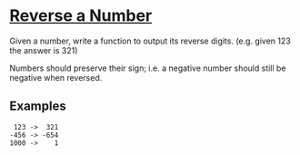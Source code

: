 # [Reverse a Number](https://www.codewars.com/kata/reverse-a-number "https://www.codewars.com/kata/555bfd6f9f9f52680f0000c5")

Given a number, write a function to output its reverse digits.  (e.g. given 123 the answer is 321)

Numbers should preserve their sign; i.e. a negative number should still be negative when reversed.

## Examples

```
 123 ->  321
-456 -> -654
1000 ->    1
```